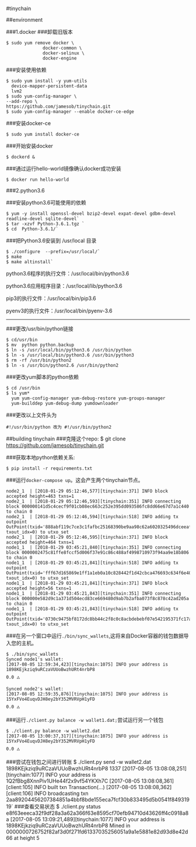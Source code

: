 #tinychain

##environment 

###1.docker
###卸载旧版本

    $ sudo yum remove docker \
                  docker-common \
                  docker-selinux \
                  docker-engine
                  
###安装使用依赖

    $ sudo yum install -y yum-utils 
      device-mapper-persistent-data 
      lvm2
    $ sudo yum-config-manager \
    --add-repo \
    https://github.com/jamesob/tinychain.git
    $ sudo yum-config-manager --enable docker-ce-edge
    
###安装docker-ce

    $ sudo yum install docker-ce

###开始安装docker

    $ dockerd &

###通过运行hello-world镜像确认docker成功安装

    $ docker run hello-world

###2.python3.6


###安装python3.6可能使用的依赖

    $ yum -y install openssl-devel bzip2-devel expat-devel gdbm-devel readline-devel sqlite-devel`
    $ tar -xzvf Python-3.6.1.tgz `
    $ cd  Python-3.6.1/`

###把Python3.6安装到 /usr/local 目录

    $ ./configure  --prefix=/usr/local/`
    $ make
    $ make altinstall`

python3.6程序的执行文件：/usr/local/bin/python3.6

python3.6应用程序目录：/usr/local/lib/python3.6

pip3的执行文件：/usr/local/bin/pip3.6

pyenv3的执行文件：/usr/local/bin/pyenv-3.6

--------------------------------------------------------------

###更改/usr/bin/python链接

    $ cd/usr/bin
    $ mv  python python.backup
    $ ln -s /usr/local/bin/python3.6 /usr/bin/python
    $ ln -s /usr/local/bin/python3.6 /usr/bin/python3
    $ rm -rf /usr/bin/python2
    $ ln -s /usr/bin/python2.6 /usr/bin/python2

###更改yum脚本的python依赖

    $ cd /usr/bin
    $ ls yum*
      yum yum-config-manager yum-debug-restore yum-groups-manager
      yum-builddep yum-debug-dump yumdownloader
###更改以上文件头为

    #!/usr/bin/python 改为 #!/usr/bin/python2


##building tinychain
###克隆这个repo:
    $ git clone https://github.com/jamesob/tinychain.git

###获取本地python依赖关系:

    $ pip install -r requirements.txt 

###运行`docker-compose up`。这会产生两个tinychain节点。

    node2_1  | [2018-01-29 05:12:46,577][tinychain:371] INFO block accepted height=463 txns=1
    node2_1  | [2018-01-29 05:12:46,593][tinychain:351] INFO connecting block 000000141d5c4cecf9f01cb08ec663c252e395dd093586fc8dd66e67d7a1c440 to chain 0
    node2_1  | [2018-01-29 05:12:46,594][tinychain:518] INFO adding tx outpoint OutPoint(txid='888abf119c7ce3c1fafbc25168390be9aa98c62a6020325496dceeafafa02e45', txout_idx=0) to utxo_set
    node2_1  | [2018-01-29 05:12:46,595][tinychain:371] INFO block accepted height=464 txns=1
    node1_1  | [2018-01-29 03:45:21,840][tinychain:351] INFO connecting block 0000002475c81ffe8fccf5d006f37e91c86c488af4998710973f94aa9e18b806 to chain 0
    node1_1  | [2018-01-29 03:45:21,841][tinychain:518] INFO adding tx outpoint OutPoint(txid='fff67d165869e1ff1a1eb0a10c828442f1d42cbca476693c634f6e40ef98db4d', txout_idx=0) to utxo_set
    node1_1  | [2018-01-29 03:45:21,841][tinychain:371] INFO block accepted height=56 txns=1
    node1_1  | [2018-01-29 03:45:21,843][tinychain:351] INFO connecting block 000000e582d9c1a371d504ecd83ce669480d9ab7b2afba073f8c878c42ad205a to chain 0
    node1_1  | [2018-01-29 03:45:21,843][tinychain:518] INFO adding tx outpoint OutPoint(txid='0730c9475bf8172dc8bb44c2f8c0c8acbdebebf07e542195371fc17a40d166e6', txout_idx=0) to utxo_set

###在另一个窗口中运行`./bin/sync_wallets`,这将来自Docker容器的钱包数据导入您的主机。

    $ ./bin/sync_wallets
    Synced node1's wallet:
    [2017-08-05 12:59:34,423][tinychain:1075] INFO your address is 1898KEjkziq9uRCzaVUUoBwzhURt4nrbP8
    0.0 ⛼ 

    Synced node2's wallet:
    [2017-08-05 12:59:35,876][tinychain:1075] INFO your address is 15YxFVo4EuqvDJH8ey2bY352MVRVpH1yFD
    0.0 ⛼

###运行`./client.py balance -w wallet1.dat;`尝试运行另一个钱包

    $ ./client.py balance -w wallet2.dat
    [2017-08-05 13:00:37,317][tinychain:1075] INFO your address is 15YxFVo4EuqvDJH8ey2bY352MVRVpH1yFD
    0.0 ⛼

###尝试在钱包之间进行转账
    $ ./client.py send -w wallet2.dat 1898KEjkziq9uRCzaVUUoBwzhURt4nrbP8 1337
    [2017-08-05 13:08:08,251][tinychain:1077] INFO your address is 1Q2fBbg8XnnPiv1UHe44f2x9vf54YKXh7C
    [2017-08-05 13:08:08,361][client:105] INFO built txn Transaction(...)
    [2017-08-05 13:08:08,362][client:106] INFO broadcasting txn 2aa89204456207384851a4bbf8bde155eca7fcf30b833495d5b0541f84931919`
###查看交易状态
    $ ./client.py status e8f63eeeca32f9df28a3a62a366f63e8595cf70efb94710d43626ff4c0918a8a
    [2017-08-05 13:09:21,489][tinychain:1077] INFO your address is 1898KEjkziq9uRCzaVUUoBwzhURt4nrbP8
    Mined in 0000000726752f82af3d0f271fd61337035256051a9a1e5881e82d93d8e42d66 at height 5

